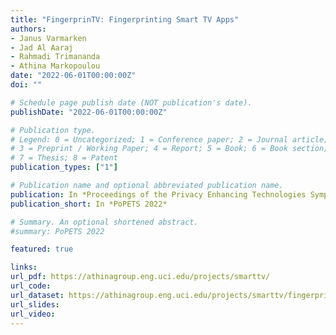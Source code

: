 ```yaml
---
title: "FingerprinTV: Fingerprinting Smart TV Apps"
authors:
- Janus Varmarken
- Jad Al Aaraj
- Rahmadi Trimananda
- Athina Markopoulou
date: "2022-06-01T00:00:00Z"
doi: ""

# Schedule page publish date (NOT publication's date).
publishDate: "2022-06-01T00:00:00Z"

# Publication type.
# Legend: 0 = Uncategorized; 1 = Conference paper; 2 = Journal article;
# 3 = Preprint / Working Paper; 4 = Report; 5 = Book; 6 = Book section;
# 7 = Thesis; 8 = Patent
publication_types: ["1"]

# Publication name and optional abbreviated publication name.
publication: In *Proceedings of the Privacy Enhancing Technologies Symposium (PETS 2022)*
publication_short: In *PoPETS 2022*

# Summary. An optional shortened abstract.
#summary: PoPETS 2022

featured: true

links:
url_pdf: https://athinagroup.eng.uci.edu/projects/smarttv/
url_code: 
url_dataset: https://athinagroup.eng.uci.edu/projects/smarttv/fingerprintv-dataset/
url_slides: 
url_video: 
---
```

